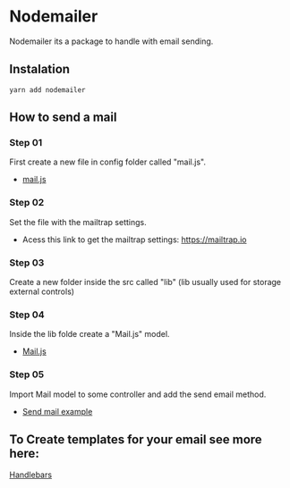 # Nodemailer
Nodemailer its a package to handle with email sending.

## Instalation
	yarn add nodemailer

## How to send a mail

### Step 01
First create a new file in config folder called "mail.js".
* [mail.js](https://github.com/AlvaroYmagawa/GoStack08/blob/master/Node.js/Nodemailer/main.js.txt)

### Step 02
Set the file with the mailtrap settings.
* Acess this link to get the mailtrap settings: https://mailtrap.io

### Step 03
Create a new folder inside the src called "lib" (lib usually used for storage external controls)

### Step 04
Inside the lib folde create a "Mail.js" model.
* [Mail.js](https://github.com/AlvaroYmagawa/GoStack08/blob/master/Node.js/Nodemailer/modelExample.txt)

### Step 05
Import Mail model to some controller and add the send email method.
* [Send mail example](https://github.com/AlvaroYmagawa/GoStack08/blob/master/Node.js/Nodemailer/sendMailExample.txt)

## To Create templates for your email see more here:
[Handlebars](https://github.com/AlvaroYmagawa/GoStack08/blob/master/Node.js/Handlebars)




